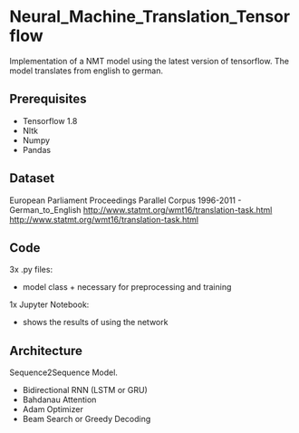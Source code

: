 # Neural_Machine_Translation_Tensorflow
Implementation of a NMT model using the latest version of tensorflow.
The model translates from english to german.

## Prerequisites
- Tensorflow 1.8
- Nltk
- Numpy
- Pandas

## Dataset
European Parliament Proceedings Parallel Corpus 1996-2011 - German_to_English
http://www.statmt.org/wmt16/translation-task.html \
http://www.statmt.org/wmt16/translation-task.html

## Code
3x .py files:
  - model class + necessary for preprocessing and training 
 
1x Jupyter Notebook:
  - shows the results of using the network

## Architecture
Sequence2Sequence Model.
- Bidirectional RNN (LSTM or GRU)
- Bahdanau Attention
- Adam Optimizer
- Beam Search or Greedy Decoding









